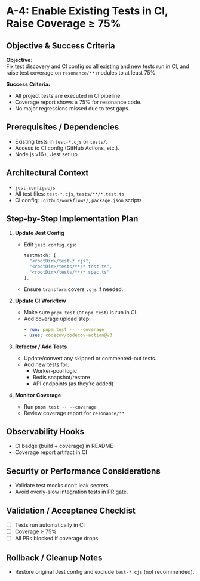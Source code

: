 # A-4: Enable Existing Tests in CI, Raise Coverage ≥ 75%

## Objective & Success Criteria
**Objective:**  
Fix test discovery and CI config so all existing and new tests run in CI, and raise test coverage on `resonance/**` modules to at least 75%.

**Success Criteria:**  
- All project tests are executed in CI pipeline.
- Coverage report shows ≥ 75% for resonance code.
- No major regressions missed due to test gaps.

## Prerequisites / Dependencies
- Existing tests in `test-*.cjs` or `tests/`.
- Access to CI config (GitHub Actions, etc.).
- Node.js v16+, Jest set up.

## Architectural Context
- `jest.config.cjs`
- All test files: `test-*.cjs`, `tests/**/*.test.ts`
- CI config: `.github/workflows/`, `package.json` scripts

## Step-by-Step Implementation Plan

1. **Update Jest Config**
   - Edit `jest.config.cjs`:
     ```js
     testMatch: [
       "<rootDir>/test-*.cjs",
       "<rootDir>/tests/**/*.test.ts",
       "<rootDir>/tests/**/*.spec.ts"
     ],
     ```
   - Ensure `transform` covers `.cjs` if needed.

2. **Update CI Workflow**
   - Make sure `pnpm test` (or `npm test`) is run in CI.
   - Add coverage upload step:
     ```yaml
     - run: pnpm test -- --coverage
     - uses: codecov/codecov-action@v3
     ```

3. **Refactor / Add Tests**
   - Update/convert any skipped or commented-out tests.
   - Add new tests for:
     - Worker-pool logic
     - Redis snapshot/restore
     - API endpoints (as they’re added)

4. **Monitor Coverage**
   - Run `pnpm test -- --coverage`
   - Review coverage report for `resonance/**`

## Observability Hooks
- CI badge (build + coverage) in README
- Coverage report artifact in CI

## Security or Performance Considerations
- Validate test mocks don’t leak secrets.
- Avoid overly-slow integration tests in PR gate.

## Validation / Acceptance Checklist
- [ ] Tests run automatically in CI
- [ ] Coverage ≥ 75%
- [ ] All PRs blocked if coverage drops

## Rollback / Cleanup Notes
- Restore original Jest config and exclude `test-*.cjs` (not recommended).